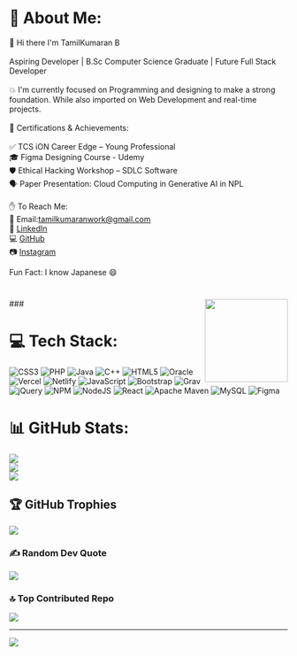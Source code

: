 # 💫 About Me:
👋 Hi there  I'm TamilKumaran B <br><br>Aspiring Developer | B.Sc Computer Science Graduate | Future Full Stack Developer<br><br>
💥 I'm currently focused on Programming and designing to make a  strong foundation. While also imported on  Web Development and  real-time projects.<br><br>
🎯 Certifications & Achievements:<br><br>
✅ TCS iON Career Edge – Young Professional<br>
🎓 Figma  Designing Course - Udemy<br>
🛡️ Ethical Hacking Workshop – SDLC Software<br>
🗣️ Paper Presentation: Cloud Computing in Generative AI in NPL<br><br>
✋ To Reach Me:<br>
📧 Email:tamilkumaranwork@gmail.com<br>
💼 [LinkedIn](https://www.linkedin.com/in/tamilkumaran-b-800939298/)  
💻 [GitHub](https://github.com/Tamil-08)<br>
📷 [Instagram](https://www.instagram.com/heart_hacker_t.k/)<br>

Fun Fact: I know Japanese 😄<br><br>


###
<img align="right" height="150" src="https://media3.giphy.com/media/v1.Y2lkPTc5MGI3NjExNm1zOHIwdDR2OXNuZjltMzZkY3QzMmd6cXg1c2xqcWI2ZmJ2dnFzcCZlcD12MV9pbnRlcm5hbF9naWZfYnlfaWQmY3Q9Zw/QDjpIL6oNCVZ4qzGs7/giphy.gif"  />
###

# 💻 Tech Stack:
![CSS3](https://img.shields.io/badge/css3-%231572B6.svg?style=flat&logo=css3&logoColor=white) ![PHP](https://img.shields.io/badge/php-%23777BB4.svg?style=flat&logo=php&logoColor=white) ![Java](https://img.shields.io/badge/java-%23ED8B00.svg?style=flat&logo=openjdk&logoColor=white) ![C++](https://img.shields.io/badge/c++-%2300599C.svg?style=flat&logo=c%2B%2B&logoColor=white) ![HTML5](https://img.shields.io/badge/html5-%23E34F26.svg?style=flat&logo=html5&logoColor=white) ![Oracle](https://img.shields.io/badge/Oracle-F80000?style=flat&logo=oracle&logoColor=white) ![Vercel](https://img.shields.io/badge/vercel-%23000000.svg?style=flat&logo=vercel&logoColor=white) ![Netlify](https://img.shields.io/badge/netlify-%23000000.svg?style=flat&logo=netlify&logoColor=#00C7B7) ![JavaScript](https://img.shields.io/badge/javascript-%23323330.svg?style=flat&logo=javascript&logoColor=%23F7DF1E) ![Bootstrap](https://img.shields.io/badge/bootstrap-%238511FA.svg?style=flat&logo=bootstrap&logoColor=white) ![Grav](https://img.shields.io/badge/grav-%23FFFFFF.svg?style=flat&logo=grav&logoColor=221E1F) ![jQuery](https://img.shields.io/badge/jquery-%230769AD.svg?style=flat&logo=jquery&logoColor=white) ![NPM](https://img.shields.io/badge/NPM-%23CB3837.svg?style=flat&logo=npm&logoColor=white) ![NodeJS](https://img.shields.io/badge/node.js-6DA55F?style=flat&logo=node.js&logoColor=white) ![React](https://img.shields.io/badge/react-%2320232a.svg?style=flat&logo=react&logoColor=%2361DAFB) ![Apache Maven](https://img.shields.io/badge/Apache%20Maven-C71A36?style=flat&logo=Apache%20Maven&logoColor=white) ![MySQL](https://img.shields.io/badge/mysql-4479A1.svg?style=flat&logo=mysql&logoColor=white) ![Figma](https://img.shields.io/badge/figma-%23F24E1E.svg?style=flat&logo=figma&logoColor=white)
# 📊 GitHub Stats:
![](https://github-readme-stats.vercel.app/api?username=Tamil-08&theme=radical&hide_border=true&include_all_commits=true&count_private=true)<br/>
![](https://nirzak-streak-stats.vercel.app/?user=Tamil-08&theme=radical&hide_border=true)<br/>
![](https://github-readme-stats.vercel.app/api/top-langs/?username=Tamil-08&theme=radical&hide_border=true&include_all_commits=true&count_private=true&layout=compact)

## 🏆 GitHub Trophies
![](https://github-profile-trophy.vercel.app/?username=Tamil-08&theme=radical&no-frame=false&no-bg=true&margin-w=4)

### ✍️ Random Dev Quote
![](https://quotes-github-readme.vercel.app/api?type=horizontal&theme=radical)

### 🔝 Top Contributed Repo
![](https://github-contributor-stats.vercel.app/api?username=Tamil-08&limit=5&theme=dark&combine_all_yearly_contributions=true)

---
[![](https://visitcount.itsvg.in/api?id=Tamil-08&icon=3&color=13)](https://visitcount.itsvg.in)

<!-- Proudly created with GPRM ( https://gprm.itsvg.in ) -->

